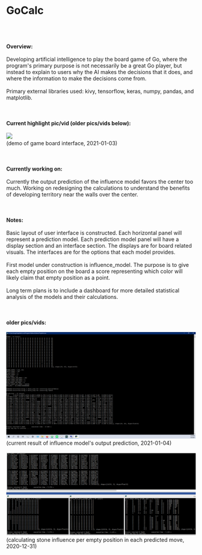 # GoCalc
\
\
\
**Overview:**\
\
Developing artificial intelligence to play the board game of Go, where the program's primary purpose is not necessarily be a great Go player, but instead to explain to users why the AI makes the decisions that it does, and where the information to make the decisions come from.\
\
Primary external libraries used:  kivy, tensorflow, keras, numpy, pandas, and matplotlib.\
\
\
\
**Current highlight pic/vid (older pics/vids below):**\
\
![](readme_vid01.gif)\
(demo of game board interface, 2021-01-03)\
\
\
\
**Currently working on:**\
\
Currently the output prediction of the influence model favors the center too much.  Working on redesigning the calculations to understand the benefits of developing territory near the walls over the center.\
\
\
\
**Notes:**\
\
Basic layout of user interface is constructed.  Each horizontal panel will represent a prediction model.  Each prediction model panel will have a display section and an interface section.  The displays are for board related visuals.  The interfaces are for the options that each model provides.\
\
First model under construction is influence_model.  The purpose is to give each empty position on the board a score representing which color will likely claim that empty position as a point.\
\
Long term plans is to include a dashboard for more detailed statistical analysis of the models and their calculations.\
\
\
\
**older pics/vids:**\
\
![](readme_pic02.png)\
(current result of influence model's output prediction, 2021-01-04)\
\
![](readme_pic01.PNG)\
(calculating stone influence per empty position in each predicted move, 2020-12-31)